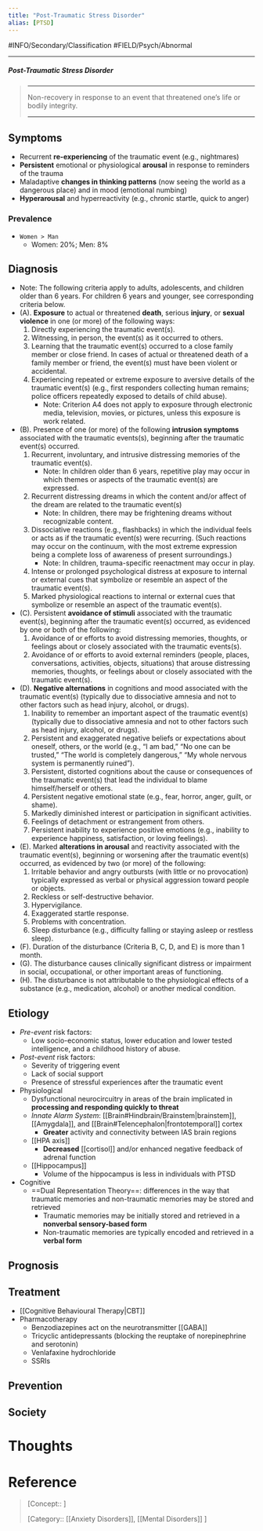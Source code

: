 ```yaml
---
title: "Post-Traumatic Stress Disorder"
alias: [PTSD]
---
```



#INFO/Secondary/Classification #FIELD/Psych/Abnormal

---


##### Post-Traumatic Stress Disorder
> ------------------------------------------------------------
> Non-recovery in response to an event that threatened one’s life or bodily integrity.
>
> ------------------------------------------------------------


## Symptoms

- Recurrent **re-experiencing** of the traumatic event (e.g., nightmares)
- **Persistent** emotional or physiological **arousal** in response to reminders of the trauma
- Maladaptive **changes in thinking patterns** (now seeing the world as a dangerous place) and in mood (emotional numbing)
- **Hyperarousal** and hyperreactivity (e.g., chronic startle, quick to anger)

### Prevalence

- `Women > Man`
    - Women: $20\%$; Men: $8\%$

## Diagnosis

- Note: The following criteria apply to adults, adolescents, and children older than 6 years. For children 6 years and younger, see corresponding criteria below.
- (A). **Exposure** to actual or threatened **death**, serious **injury**, or **sexual violence** in one (or more) of the following ways:
    1. Directly experiencing the traumatic event(s).
    2. Witnessing, in person, the event(s) as it occurred to others.
    3. Learning that the traumatic event(s) occurred to a close family member or close friend. In cases of actual or threatened death of a family member or friend, the event(s) must have been violent or accidental.
    4. Experiencing repeated or extreme exposure to aversive details of the traumatic event(s) (e.g., first responders collecting human remains; police officers repeatedly exposed to details of child abuse).
        - Note: Criterion A4 does not apply to exposure through electronic media, television, movies, or pictures, unless this exposure is work related.
- (B). Presence of one (or more) of the following **intrusion symptoms** associated with the traumatic events(s), beginning after the traumatic event(s) occurred.
    1. Recurrent, involuntary, and intrusive distressing memories of the traumatic event(s).
        - Note: In children older than 6 years, repetitive play may occur in which themes or aspects of the traumatic event(s) are expressed.
    2. Recurrent distressing dreams in which the content and/or affect of the dream are related to the traumatic event(s)
        - Note: In children, there may be frightening dreams without recognizable content.
    3. Dissociative reactions (e.g., flashbacks) in which the individual feels or acts as if the traumatic event(s) were recurring. (Such reactions may occur on the continuum, with the most extreme expression being a complete loss of awareness of present surroundings.)
        - Note: In children, trauma-specific reenactment may occur in play.
    4. Intense or prolonged psychological distress at exposure to internal or external cues that symbolize or resemble an aspect of the traumatic event(s).
    5. Marked physiological reactions to internal or external cues that symbolize or resemble an aspect of the traumatic event(s).
- (C). Persistent **avoidance of stimuli** associated with the traumatic event(s), beginning after the traumatic event(s) occurred, as evidenced by one or both of the following:
    1. Avoidance of or efforts to avoid distressing memories, thoughts, or feelings about or closely associated with the traumatic events(s).
    2. Avoidance of or efforts to avoid external reminders (people, places, conversations, activities, objects, situations) that arouse distressing memories, thoughts, or feelings about or closely associated with the traumatic event(s).
- (D). **Negative alternations** in cognitions and mood associated with the traumatic event(s) (typically due to dissociative amnesia and not to other factors such as head injury, alcohol, or drugs).
    1. Inability to remember an important aspect of the traumatic event(s) (typically due to dissociative amnesia and not to other factors such as head injury, alcohol, or drugs).
    2. Persistent and exaggerated negative beliefs or expectations about oneself, others, or the world (e.g., “I am bad,” “No one can be trusted,” “The world is completely dangerous,” “My whole nervous system is permanently ruined”).
    3. Persistent, distorted cognitions about the cause or consequences of the traumatic event(s) that lead the individual to blame himself/herself or others.
    4. Persistent negative emotional state (e.g., fear, horror, anger, guilt, or shame).
    5. Markedly diminished interest or participation in significant activities.
    6. Feelings of detachment or estrangement from others.
    7. Persistent inability to experience positive emotions (e.g., inability to experience happiness, satisfaction, or loving feelings).
- (E). Marked **alterations in arousal** and reactivity associated with the traumatic event(s), beginning or worsening after the traumatic event(s) occurred, as evidenced by two (or more) of the following:
    1. Irritable behavior and angry outbursts (with little or no provocation) typically expressed as verbal or physical aggression toward people or objects.
    2. Reckless or self-destructive behavior.
    3. Hypervigilance.
    4. Exaggerated startle response.
    5. Problems with concentration.
    6. Sleep disturbance (e.g., difficulty falling or staying asleep or restless sleep).
- (F). Duration of the disturbance (Criteria B, C, D, and E) is more than 1 month.
- (G). The disturbance causes clinically significant distress or impairment in social, occupational, or other important areas of functioning.
- (H). The disturbance is not attributable to the physiological effects of a substance (e.g., medication, alcohol) or another medical condition.

## Etiology

- *Pre-event* risk factors:
    - Low socio-economic status, lower education and lower tested intelligence, and a childhood history of abuse.
- *Post-event* risk factors:
    - Severity of triggering event
    - Lack of social support
    - Presence of stressful experiences after the traumatic event
- Physiological
    - Dysfunctional neurocircuitry in areas of the brain implicated in **processing and responding quickly to threat**
    - *Innate Alarm System*: [[Brain#Hindbrain/Brainstem|brainstem]], [[Amygdala]], and [[Brain#Telencephalon|frontotemporal]] cortex
        - **Greater** activity and connectivity between IAS brain regions
    - [[HPA axis]]
        - **Decreased** [[cortisol]] and/or enhanced negative feedback of adrenal function
    - [[Hippocampus]]
        - Volume of the hippocampus is less in individuals with PTSD
- Cognitive
    - ==Dual Representation Theory==: differences in the way that traumatic memories and non-traumatic memories may be stored and retrieved
        - Traumatic memories may be initially stored and retrieved in a **nonverbal sensory-based form**
        - Non-traumatic memories are typically encoded and retrieved in a **verbal form**

## Prognosis

## Treatment

- [[Cognitive Behavioural Therapy|CBT]]
- Pharmacotherapy
    - Benzodiazepines act on the neurotransmitter [[GABA]]
    - Tricyclic antidepressants (blocking the reuptake of norepinephrine and serotonin)
    - Venlafaxine hydrochloride
    - SSRIs

## Prevention

## Society

# Thoughts

# Reference


> [Concept:: ]
>
> [Category:: [[Anxiety Disorders]], [[Mental Disorders]] ]
